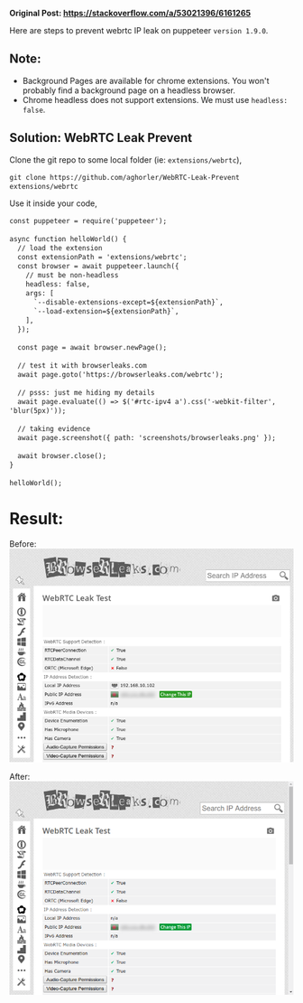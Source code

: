 **Original Post: https://stackoverflow.com/a/53021396/6161265**

Here are steps to prevent webrtc IP leak on puppeteer `version 1.9.0`.

## Note:

- Background Pages are available for chrome extensions. You won't probably find a background page on a headless browser.
- Chrome headless does not support extensions. We must use `headless: false`.

## Solution: WebRTC Leak Prevent

Clone the git repo to some local folder (ie: `extensions/webrtc`),

    git clone https://github.com/aghorler/WebRTC-Leak-Prevent extensions/webrtc

Use it inside your code,

    const puppeteer = require('puppeteer');

    async function helloWorld() {
      // load the extension
      const extensionPath = 'extensions/webrtc';
      const browser = await puppeteer.launch({
        // must be non-headless
        headless: false,
        args: [
          `--disable-extensions-except=${extensionPath}`,
          `--load-extension=${extensionPath}`,
        ],
      });

      const page = await browser.newPage();

      // test it with browserleaks.com
      await page.goto('https://browserleaks.com/webrtc');

      // psss: just me hiding my details
      await page.evaluate(() => $('#rtc-ipv4 a').css('-webkit-filter', 'blur(5px)'));

      // taking evidence
      await page.screenshot({ path: 'screenshots/browserleaks.png' });

      await browser.close();
    }

    helloWorld();

# Result:

Before:
[![enter image description here][1]][1]

After:
[![enter image description here][2]][2]

[1]: screenshots/browserleaks_webrtc_false.png
[2]: screenshots/browserleaks_webrtc_true.png
